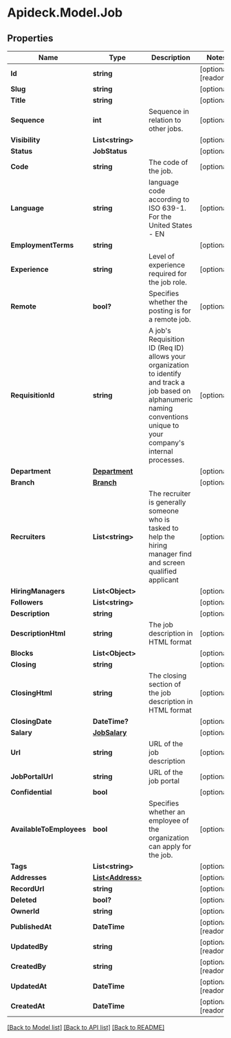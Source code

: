 # Apideck.Model.Job

## Properties

Name | Type | Description | Notes
------------ | ------------- | ------------- | -------------
**Id** | **string** |  | [optional] [readonly] 
**Slug** | **string** |  | [optional] 
**Title** | **string** |  | [optional] 
**Sequence** | **int** | Sequence in relation to other jobs. | [optional] 
**Visibility** | **List&lt;string&gt;** |  | [optional] 
**Status** | **JobStatus** |  | [optional] 
**Code** | **string** | The code of the job. | [optional] 
**Language** | **string** | language code according to ISO 639-1. For the United States - EN | [optional] 
**EmploymentTerms** | **string** |  | [optional] 
**Experience** | **string** | Level of experience required for the job role. | [optional] 
**Remote** | **bool?** | Specifies whether the posting is for a remote job. | [optional] 
**RequisitionId** | **string** | A job&#39;s Requisition ID (Req ID) allows your organization to identify and track a job based on alphanumeric naming conventions unique to your company&#39;s internal processes. | [optional] 
**Department** | [**Department**](Department.md) |  | [optional] 
**Branch** | [**Branch**](Branch.md) |  | [optional] 
**Recruiters** | **List&lt;string&gt;** | The recruiter is generally someone who is tasked to help the hiring manager find and screen qualified applicant | [optional] 
**HiringManagers** | **List&lt;Object&gt;** |  | [optional] 
**Followers** | **List&lt;string&gt;** |  | [optional] 
**Description** | **string** |  | [optional] 
**DescriptionHtml** | **string** | The job description in HTML format | [optional] 
**Blocks** | **List&lt;Object&gt;** |  | [optional] 
**Closing** | **string** |  | [optional] 
**ClosingHtml** | **string** | The closing section of the job description in HTML format | [optional] 
**ClosingDate** | **DateTime?** |  | [optional] 
**Salary** | [**JobSalary**](JobSalary.md) |  | [optional] 
**Url** | **string** | URL of the job description | [optional] 
**JobPortalUrl** | **string** | URL of the job portal | [optional] 
**Confidential** | **bool** |  | [optional] 
**AvailableToEmployees** | **bool** | Specifies whether an employee of the organization can apply for the job. | [optional] 
**Tags** | **List&lt;string&gt;** |  | [optional] 
**Addresses** | [**List&lt;Address&gt;**](Address.md) |  | [optional] 
**RecordUrl** | **string** |  | [optional] 
**Deleted** | **bool?** |  | [optional] 
**OwnerId** | **string** |  | [optional] 
**PublishedAt** | **DateTime** |  | [optional] [readonly] 
**UpdatedBy** | **string** |  | [optional] [readonly] 
**CreatedBy** | **string** |  | [optional] [readonly] 
**UpdatedAt** | **DateTime** |  | [optional] [readonly] 
**CreatedAt** | **DateTime** |  | [optional] [readonly] 

[[Back to Model list]](../README.md#documentation-for-models) [[Back to API list]](../README.md#documentation-for-api-endpoints) [[Back to README]](../README.md)

